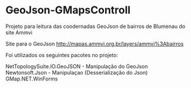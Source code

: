 # GeoJson-GMapsControll
Projeto para leitura das coodernadas GeoJson de bairros de Blumenau do site Ammvi


Site para o GeoJson
http://mapas.ammvi.org.br/layers/ammvi%3Abairros

Foi utilizados os seguintes pacotes no projeto:

NetTopologySuite.IO.GeoJSON - Manipulação do GeoJson <br/>
Newtonsoft.Json - Manipulaçao (Desserialização do Json) <br/>
GMap.NET.WinForms
